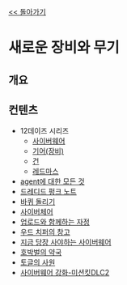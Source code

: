 [<< 돌아가기](../readme.md)
# 새로운 장비와 무기

## 개요

## 컨텐츠

- 12데이즈 시리즈
  - [사이버웨어]()
  - [기어(장비)]()
  - [건]()
  - [레드마스]()
- [agent에 대한 모든 것]()
- [드레디드 펑크 노트]()
- [바퀴 돌리기]()
- [사이버체어]()
- [업로드와 함께하는 자정]()
- [우드 치퍼의 창고]()
- [지금 당장 사야하는 사이버웨어]()
- [호박벌의 약국]()
- [토글의 사원]()
- [사이버웨어 강화-미션킷DLC2]()
